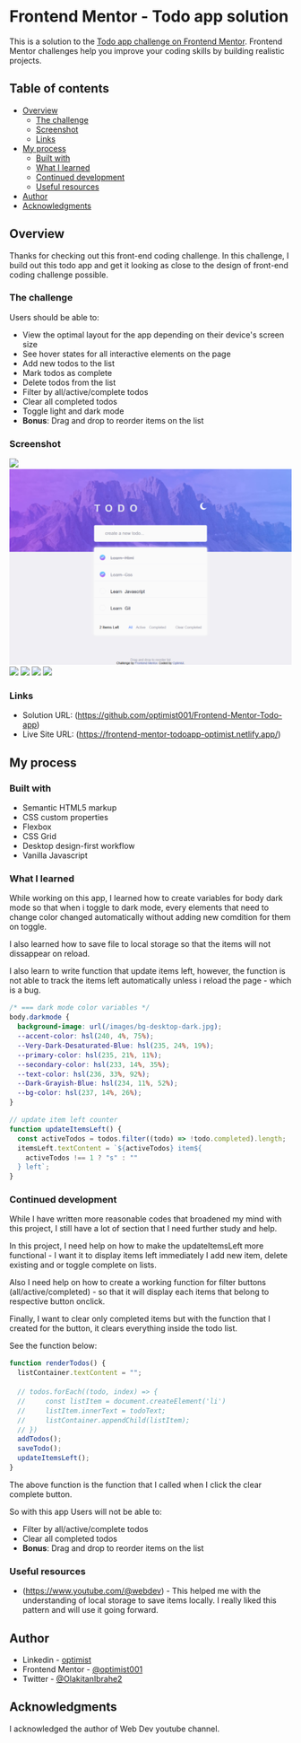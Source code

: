 # Frontend Mentor - Todo app solution

This is a solution to the [Todo app challenge on Frontend Mentor](https://www.frontendmentor.io/challenges/todo-app-Su1_KokOW). Frontend Mentor challenges help you improve your coding skills by building realistic projects.

## Table of contents

- [Overview](#overview)
  - [The challenge](#the-challenge)
  - [Screenshot](#screenshot)
  - [Links](#links)
- [My process](#my-process)
  - [Built with](#built-with)
  - [What I learned](#what-i-learned)
  - [Continued development](#continued-development)
  - [Useful resources](#useful-resources)
- [Author](#author)
- [Acknowledgments](#acknowledgments)

## Overview

Thanks for checking out this front-end coding challenge. In this challenge, I build out this todo app and get it looking as close to the design of front-end coding challenge possible.

### The challenge

Users should be able to:

- View the optimal layout for the app depending on their device's screen size
- See hover states for all interactive elements on the page
- Add new todos to the list
- Mark todos as complete
- Delete todos from the list
- Filter by all/active/complete todos
- Clear all completed todos
- Toggle light and dark mode
- **Bonus**: Drag and drop to reorder items on the list

### Screenshot

![](./screenshot.jpg)
![](./design/active-design.jpg)
![](./design/desktop-dark-design.jpg.jpg)
![](./design/desktop-design.jpg.jpg.jpg)
![](./design/mobile-dark-mode.jpg.jpg.jpg)
![](./design/mobile-design.jpg.jpg.jpg)

### Links

- Solution URL: (https://github.com/optimist001/Frontend-Mentor-Todo-app)
- Live Site URL: (https://frontend-mentor-todoapp-optimist.netlify.app/)

## My process

### Built with

- Semantic HTML5 markup
- CSS custom properties
- Flexbox
- CSS Grid
- Desktop design-first workflow
- Vanilla Javascript

### What I learned

While working on this app, I learned how to create variables for body dark mode so that when i toggle to dark mode, every elements that need to change color changed automatically without adding new comdition for them on toggle.

I also learned how to save file to local storage so that the items will not dissappear on reload.

I also learn to write function that update items left, however, the function is not able to track the items left automatically unless i reload the page - which is a bug.

```css
/* === dark mode color variables */
body.darkmode {
  background-image: url(/images/bg-desktop-dark.jpg);
  --accent-color: hsl(240, 4%, 75%);
  --Very-Dark-Desaturated-Blue: hsl(235, 24%, 19%);
  --primary-color: hsl(235, 21%, 11%);
  --secondary-color: hsl(233, 14%, 35%);
  --text-color: hsl(236, 33%, 92%);
  --Dark-Grayish-Blue: hsl(234, 11%, 52%);
  --bg-color: hsl(237, 14%, 26%);
}
```

```js
// update item left counter
function updateItemsLeft() {
  const activeTodos = todos.filter((todo) => !todo.completed).length;
  itemsLeft.textContent = `${activeTodos} item${
    activeTodos !== 1 ? "s" : ""
  } left`;
}
```

### Continued development

While I have written more reasonable codes that broadened my mind with this project, I still have a lot of section that I need further study and help.

In this project, I need help on how to make the updateItemsLeft more functional - I want it to display items left immediately I add new item, delete existing and or toggle complete on lists.

Also I need help on how to create a working function for filter buttons (all/active/completed) - so that it will display each items that belong to respective button onclick.

Finally, I want to clear only completed items but with the function that I created for the button, it clears everything inside the todo list.

See the function below:

```js
function renderTodos() {
  listContainer.textContent = "";

  // todos.forEach((todo, index) => {
  //     const listItem = document.createElement('li')
  //     listItem.innerText = todoText;
  //     listContainer.appendChild(listItem);
  // })
  addTodos();
  saveTodo();
  updateItemsLeft();
}
```

The above function is the function that I called when I click the clear complete button.

So with this app Users will not be able to:

- Filter by all/active/complete todos
- Clear all completed todos
- **Bonus**: Drag and drop to reorder items on the list

### Useful resources

- (https://www.youtube.com/@webdev) - This helped me with the understanding of local storage to save items locally. I really liked this pattern and will use it going forward.

## Author

- Linkedin - [optimist](https://www.linkedin.com/in/tiamiyu-ibraheem/)
- Frontend Mentor - [@optimist001](https://www.frontendmentor.io/profile/optimist001)
- Twitter - [@OlakitanIbrahe2](https://x.com/OlakitanIbrahe2)

## Acknowledgments

I acknowledged the author of Web Dev youtube channel.
